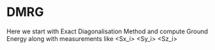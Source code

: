 # DMRG
Here we start with Exact Diagonalisation Method and compute Ground Energy along with measurements like <Sx_i> <Sy_i> <Sz_i>
